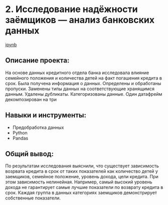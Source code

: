 # 2. Исследование надёжности заёмщиков — анализ банковских данных
[ipynb](https://github.com/AmestOsipyan/Portfolio_Data-Analytics/blob/main/2.%20Banking%20data%20analysis/P2_Banking.ipynb)


## Описание проекта:
На основе данных кредитного отдела банка исследовала влияние семейного положения и количества детей на факт погашения кредита в срок. Была получена информация о данных. Определены и обработаны пропуски. Заменены типы данных на соответствующие хранящимся данным. Удалены дубликаты. Категоризованы данные. Один датафрейм декомпозирован на три

## Навыки и инструменты:
- Предобработка данных
- Python
- Pandas

## Общий вывод:
По результатам исследования выяснили, что существует зависимость возрвата кредита в срок от таких показателей как количество детей у заемщиков, семейное положение, уровень дохода, цели кредита. При этом зависимость нелинейная. Например, самый высокий уровень дохода не гарантирует самые лучшие показатели по возврату кредита в срок. Каждая группа в данных категориях заемщиков демонстрирует собственные показатели.
